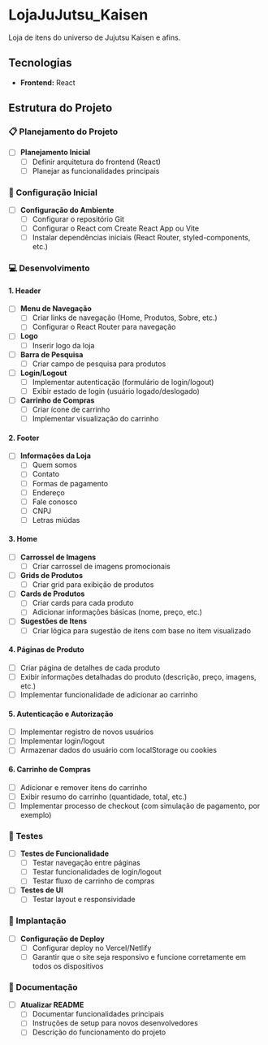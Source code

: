 # LojaJuJutsu_Kaisen

Loja de itens do universo de Jujutsu Kaisen e afins.

## Tecnologias

- **Frontend:** React

## Estrutura do Projeto

### 📋 Planejamento do Projeto

- [ ] **Planejamento Inicial**
  - [ ] Definir arquitetura do frontend (React)
  - [ ] Planejar as funcionalidades principais

### 🔧 Configuração Inicial

- [ ] **Configuração do Ambiente**
  - [ ] Configurar o repositório Git
  - [ ] Configurar o React com Create React App ou Vite
  - [ ] Instalar dependências iniciais (React Router, styled-components, etc.)
  
### 💻 Desenvolvimento

#### 1. **Header**

- [ ] **Menu de Navegação**
  - [ ] Criar links de navegação (Home, Produtos, Sobre, etc.)
  - [ ] Configurar o React Router para navegação
- [ ] **Logo**
  - [ ] Inserir logo da loja
- [ ] **Barra de Pesquisa**
  - [ ] Criar campo de pesquisa para produtos
- [ ] **Login/Logout**
  - [ ] Implementar autenticação (formulário de login/logout)
  - [ ] Exibir estado de login (usuário logado/deslogado)
- [ ] **Carrinho de Compras**
  - [ ] Criar ícone de carrinho
  - [ ] Implementar visualização do carrinho
  
#### 2. **Footer**

- [ ] **Informações da Loja**
  - [ ] Quem somos
  - [ ] Contato
  - [ ] Formas de pagamento
  - [ ] Endereço
  - [ ] Fale conosco
  - [ ] CNPJ
  - [ ] Letras miúdas

#### 3. **Home**

- [ ] **Carrossel de Imagens**
  - [ ] Criar carrossel de imagens promocionais
- [ ] **Grids de Produtos**
  - [ ] Criar grid para exibição de produtos
- [ ] **Cards de Produtos**
  - [ ] Criar cards para cada produto
  - [ ] Adicionar informações básicas (nome, preço, etc.)
- [ ] **Sugestões de Itens**
  - [ ] Criar lógica para sugestão de itens com base no item visualizado

#### 4. **Páginas de Produto**

- [ ] Criar página de detalhes de cada produto
- [ ] Exibir informações detalhadas do produto (descrição, preço, imagens, etc.)
- [ ] Implementar funcionalidade de adicionar ao carrinho

#### 5. **Autenticação e Autorização**

- [ ] Implementar registro de novos usuários
- [ ] Implementar login/logout
- [ ] Armazenar dados do usuário com localStorage ou cookies

#### 6. **Carrinho de Compras**

- [ ] Adicionar e remover itens do carrinho
- [ ] Exibir resumo do carrinho (quantidade, total, etc.)
- [ ] Implementar processo de checkout (com simulação de pagamento, por exemplo)

### 🧪 Testes

- [ ] **Testes de Funcionalidade**
  - [ ] Testar navegação entre páginas
  - [ ] Testar funcionalidades de login/logout
  - [ ] Testar fluxo de carrinho de compras
- [ ] **Testes de UI**
  - [ ] Testar layout e responsividade
  
### 🚀 Implantação

- [ ] **Configuração de Deploy**
  - [ ] Configurar deploy no Vercel/Netlify
  - [ ] Garantir que o site seja responsivo e funcione corretamente em todos os dispositivos

### 📝 Documentação

- [ ] **Atualizar README**
  - [ ] Documentar funcionalidades principais
  - [ ] Instruções de setup para novos desenvolvedores
  - [ ] Descrição do funcionamento do projeto